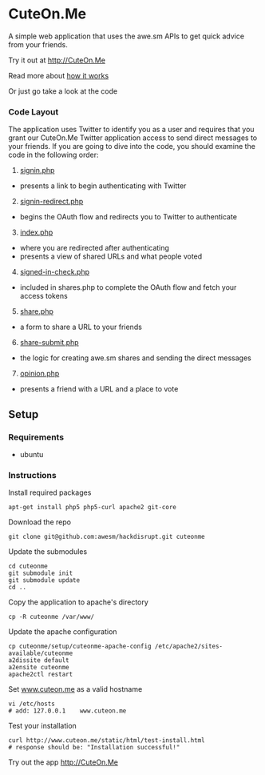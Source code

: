 # CuteOn.Me
A simple web application that uses the awe.sm APIs to get quick advice from your friends.  

Try it out at <http://CuteOn.Me>

Read more about [how it works](/awesm/cuteonme/docs/how-it-works.markdown)

Or just go take a look at the code

### Code Layout

The application uses Twitter to identify you as a user and requires that you grant our CuteOn.Me Twitter application access to send direct messages to your friends. If you are going to dive into the code, you should examine the code in the following order:

1. [signin.php](/awesm/cuteonme/signin.php)
 * presents a link to begin authenticating with Twitter
2. [signin-redirect.php](/awesm/cuteonme/signin-redirect.php)
 * begins the OAuth flow and redirects you to Twitter to authenticate
3. [index.php](/awesm/cuteonme/index.php)
 * where you are redirected after authenticating
 * presents a view of shared URLs and what people voted
4. [signed-in-check.php](/awesm/cuteonme/signed-in-check.php)
 * included in shares.php to complete the OAuth flow and fetch your access tokens
5. [share.php](/awesm/cuteonme/share.php)
 * a form to share a URL to your friends
6. [share-submit.php](/awesm/cuteonme/share-submit.php)
 * the logic for creating awe.sm shares and sending the direct messages
7. [opinion.php](/awesm/cuteonme/opinion.php)
 * presents a friend with a URL and a place to vote

## Setup

### Requirements
*  ubuntu

### Instructions

Install required packages

    apt-get install php5 php5-curl apache2 git-core

Download the repo

    git clone git@github.com:awesm/hackdisrupt.git cuteonme

Update the submodules

    cd cuteonme
    git submodule init
    git submodule update
    cd ..

Copy the application to apache's directory

    cp -R cuteonme /var/www/

Update the apache configuration

    cp cuteonme/setup/cuteonme-apache-config /etc/apache2/sites-available/cuteonme
    a2dissite default
    a2ensite cuteonme
    apache2ctl restart

Set www.cuteon.me as a valid hostname

    vi /etc/hosts
    # add: 127.0.0.1    www.cuteon.me

Test your installation

    curl http://www.cuteon.me/static/html/test-install.html
    # response should be: "Installation successful!"

Try out the app <http://CuteOn.Me>
